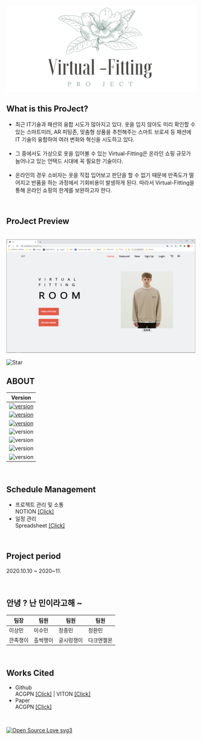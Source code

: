 <img src="/readme/logo2.png" width="800px" height="230px"></img><br/>


## What is this ProJect?
* 최근 IT기술과 패션의 융합 시도가 많아지고 있다. 옷을 입지 않아도 미리 확인할 수 있는 스마트미러, AR 피팅존, 맞춤형 상품을 추천해주는 스마트 브로셔 등 패션에 IT 기술의 융합하여 여러 변화와 혁신을 시도하고 있다.
<br></br>
* 그 중에서도 가상으로 옷을 입어볼 수 있는 Virtual-Fitting은 온라인 쇼핑 규모가 늘어나고 있는 언택드 시대에 꼭 필요한 기술이다.
<br></br>
* 온라인의 경우 소비자는 옷을 직접 입어보고 판단을 할 수 없기 때문에 만족도가 떨어지고 반품을 하는 과정에서 기회비용이 발생하게 된다. 따라서 Virtual-Fitting을 통해 온라인 쇼핑의 한계를 보완하고자 한다.
</br>

## ProJect Preview 

<br>
<img src="/readme/preview.png" width="500px" height="300px"></img>
<br/>

![Star](https://img.shields.io/github/stars/JEONGHWANMIN/Virtual-Fitting_ByMin?style=social) 
</br>

## ABOUT

 | Version
 | --------
 | [![version](https://img.shields.io/badge/Python-3.7.6-blue)](https://www.python.org/) 
 | [![version](https://img.shields.io/badge/Flask-1.1.1-blue)](https://flask-docs-kr.readthedocs.io/ko/latest/) 
 | [![version](https://img.shields.io/badge/Pytorch%20-1.6.0-blue)](https://pytorch.org/) 
 | ![version](https://img.shields.io/badge/ipdb-0.13.4-blue)
 | ![version](https://img.shields.io/badge/tensorboardX-2.1-blue)
 | ![version](https://img.shields.io/badge/ninja-1.10.0-blue)
 | ![version](https://img.shields.io/badge/opencv-4.1.2-blue)
</br>

## Schedule Management

* 프로젝트 관리 및 소통<br>
NOTION  [[Click]](https://www.notion.so/AI-27c20722167c456e84110791cca0771c)
* 일정 관리<br>
Spreadsheet [[Click]](https://docs.google.com/spreadsheets/u/0/d/1VYxDzwDt88ND5S6YmfKAdz-pvAp3t1nZ/edit?usp=sheets_home&ths=true)
</br>

## Project period
2020.10.10 ~ 2020~11.

</br>

## 안녕 ? 난 민이라고해 ~

팀장|팀원|팀원|팀원
---|---|---|---
이상민|이수민|정종민|정환민
깐족쟁이|촐싹쟁이|궁시렁쟁이|다크엔젤몬

</br>

## Works Cited
* Github <br>
ACGPN  [[Click]](https://github.com/switchablenorms/DeepFashion_Try_On) | VITON  [[Click]](https://github.com/xthan/VITON)
* Paper <br>
ACGPN [[Click]](https://arxiv.org/abs/2003.05863)

</br>

[![Open Source Love svg3](https://badges.frapsoft.com/os/v3/open-source.svg?v=103)](https://github.com/ellerbrock/open-source-badges/)


